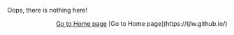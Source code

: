 Oops, there is nothing here!

<p align="right">
<a href="https://tjlw.github.io/">Go to Home page</a>
[Go to Home page](https://tjlw.github.io/)
</p>
